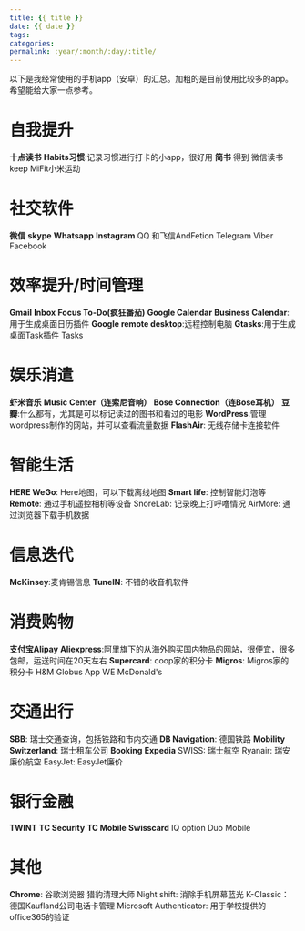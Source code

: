 ```yaml
---
title: {{ title }}
date: {{ date }}
tags:
categories: 
permalink: :year/:month/:day/:title/
---
```



以下是我经常使用的手机app（安卓）的汇总。加粗的是目前使用比较多的app。希望能给大家一点参考。

# 自我提升
**十点读书**
**Habits习惯**:记录习惯进行打卡的小app，很好用
**简书**
得到
微信读书
keep
MiFit小米运动

# 社交软件
**微信**
**skype**
**Whatsapp**
**Instagram**
QQ
和飞信AndFetion
Telegram
Viber
Facebook

# 效率提升/时间管理
**Gmail**
**Inbox**
**Focus To-Do(疯狂番茄)**
**Google Calendar**
**Business Calendar**:用于生成桌面日历插件
**Google remote desktop**:远程控制电脑
**Gtasks**:用于生成桌面Task插件
Tasks

# 娱乐消遣
**虾米音乐**
**Music Center（连索尼音响）**
**Bose Connection（连Bose耳机）**
**豆瓣**:什么都有，尤其是可以标记读过的图书和看过的电影
**WordPress**:管理wordpress制作的网站，并可以查看流量数据
**FlashAir**: 无线存储卡连接软件

# 智能生活
**HERE WeGo**: Here地图，可以下载离线地图
**Smart life**: 控制智能灯泡等
**Remote**: 通过手机遥控相机等设备
SnoreLab: 记录晚上打呼噜情况
AirMore: 通过浏览器下载手机数据

# 信息迭代
**McKinsey**:麦肯锡信息
**TuneIN**: 不错的收音机软件

# 消费购物
**支付宝Alipay**
**Aliexpress**:阿里旗下的从海外购买国内物品的网站，很便宜，很多包邮，运送时间在20天左右
**Supercard**: coop家的积分卡
**Migros**: Migros家的积分卡
H&M
Globus App
WE
McDonald's

# 交通出行
**SBB**: 瑞士交通查询，包括铁路和市内交通
**DB Navigation**: 德国铁路
**Mobility Switzerland**: 瑞士租车公司
**Booking**
**Expedia**
SWISS: 瑞士航空
Ryanair: 瑞安廉价航空
EasyJet: EasyJet廉价

# 银行金融
**TWINT**
**TC Security**
**TC Mobile**
**Swisscard**
IQ option
Duo Mobile

# 其他
**Chrome**: 谷歌浏览器
猎豹清理大师
Night shift: 消除手机屏幕蓝光
K-Classic：德国Kaufland公司电话卡管理
Microsoft Authenticator: 用于学校提供的office365的验证

